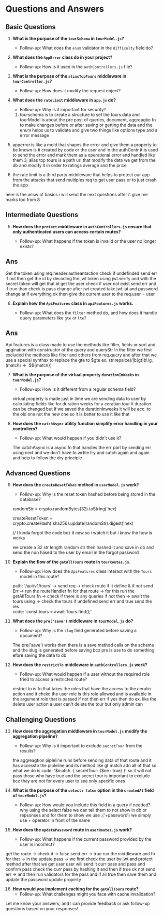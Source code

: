 # Questions and Answers

## Basic Questions

1. **What is the purpose of the `tourSchema` in `tourModel.js`?**

   - Follow-up: What does the `enum` validator in the `difficulty` field do?

2. **What does the `AppError` class do in your project?**

   - Follow-up: How is it used in the `authControllers.js` file?

3. **What is the purpose of the `aliasTopTours` middleware in `tourController.js`?**

   - Follow-up: How does it modify the request object?

4. **What does the `rateLimit` middleware in `app.js` do?**
   - Follow-up: Why is it important for security?

   1. tourschema is to create a structure to set the tours data and tourModel is about the pre post of queries, document, aggreagtio fn to make changes before or after saving or getting the data and the enum helps us to validate and give two things like options type and a error message 
2. apperror is like a mold that shapes the error and give them a property to be known is it created by code or the user and in the authContr it is used to send the error and mark them as a  operational error and handled like them 
3, alias top tours is a path url that modify the data we get from the db and modify it in order to ratings average and the price
4. the rate limit is a third party middleware that helps to protect our app from the attacks that send multiples req to get user pass or to just crash the app 

here is the answ of basics i will send the next questions after it give me marks too from 8

## Intermediate Questions

5. **How does the `protect` middleware in `authControllers.js` ensure that only authenticated users can access certain routes?**

   - Follow-up: What happens if the token is invalid or the user no longer exists?

## Ans 
Get the token using req.header.autheantaction check if undefinded send err if not then get the id by decoding the jwt token using jwt.verify and with the secret token will get that id get the user check if user not exist send err and if true than check is pass change after jwt created take jwt.iat and password change at if everything ok then give the current user to the req.user = user  

6. **Explain how the `ApiFeatures` class in `apiFeatures.js` works.**

   - Follow-up: What does the `filter` method do, and how does it handle query parameters like `gte` or `lte`?

## Ans
Api features is a class made to use the methods like filter, fields or sort and apgination with constructor of the query and queryStr 
In the filter we first excluded the methods like filter and others from req.query and after that we use a special synthax to replace the gte to $gte 
ex. str.repalce(/|b(gt)b\/g, (match) => `$${match})

7. **What is the purpose of the virtual property `durationInWeeks` in `tourModel.js`?**

   - Follow-up: How is it different from a regular schema field?

   virtual property is made just in time we are sending data to user by calculating fields like for duration weeks for a ceratian tour it duration can be changed but if we saved the durationInweeks it will be acc. to the old one not the new one so it is better to use it like that

8. **How does the `catchAsync` utility function simplify error handling in your controllers?**
   - Follow-up: What would happen if you didn't use it?

   The catchAsync is a async fn that handles the err part by sending err using next and we don't have to wrtite try and catch again and again and help to follow the dry principle 

## Advanced Questions

9. **How does the `createResetToken` method in `userModel.js` work?**

   - Follow-up: Why is the reset token hashed before being stored in the database?

   randomStr = crypto.randomBytes(32).toString('hex)

   createResetToken = crypto.createHash('sha256).update(randomStr).digest('hex)

   // I kinda forgot the code bcz it new so i watch it but i know the how is works 

   we create a 32 str length random str then hashed it and save in db and send the non hased to the user by email in the forgot password

10. **Explain the flow of the `getAllTours` route in `tourRoutes.js`.**

    - Follow-up: How does the `ApiFeatures` class interact with the `Tours` model in this route?

    path: '/api/v1/tours' -> send req -> check route if it define & if not send Err -> 
    run the routeHandler fn for that route -> for this run the getAllTours fn  -> check if there is any queries if not then 
    -> await the tours using -> check the tours if undefined send err and true send the res  
    code:  'const tours = await Tours.find();'


11. **What does the `pre('save')` middleware in `tourModel.js` do?**

    - Follow-up: Why is the `slug` field generated before saving a document?

    The pre('save') works then there is a save method calls on the schema and the slug is generated before saving bcz pre is use to do something efore saving the data to db

12. **How does the `restrictTo` middleware in `authControllers.js` work?**
    - Follow-up: What would happen if a user without the required role tried to access a restricted route?

    restrict to is fn that takes the roles that have the access to the ceratin action and it chekc the user role is this role allowed and is available in the argument role that is passed if not then err if yes then do 
    ex. like the delete user action a user can't delete the tour but only admin can

## Challenging Questions

13. **How does the aggregation middleware in `tourModel.js` modify the aggregation pipeline?**

    - Follow-up: Why is it important to exclude `secretTour` from the results?

    the aggreagtion pipleline runs before sending data of that route and it has accessto the pipleline and its method like gt match adn all of that so what we do is
    code: '$match: {
        secretTour: {$ne : true}
    }'
    so it will not pass those who have true 
    and the secret tour is important to exclude bcz they are not for every user to see only specific ones 

14. **What is the purpose of the `select: false` option in the `createdAt` field of `tourModel.js`?**

    - Follow-up: How would you include this field in a query if needed?
    why using the select false we can tell them to not show in db or repsonses 
    and for them to show we use .('+passwors') we simply use + operator in front of the name

15. **How does the `updatePassword` route in `userRoutes.js` work?**

    - Follow-up: What happens if the current password provided by the user is incorrect?

get the route -> check it -> false send err -> true run the middleware and fn for that -> in the update pass -> we first check the user by jwt and protect method after that we get user user will send it curr pass and pass and confirm pass check the curr pass by hashing it and then if true ok not send err -> and then run validators for the pass and if all true then save them and update the password update property

16. **How would you implement caching for the `getAllTours` route?**
    - Follow-up: What challenges might you face with cache invalidation?

Let me know your answers, and I can provide feedback or ask follow-up questions based on your responses!
